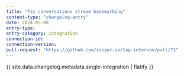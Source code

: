 ```yaml
---
title: "Fix conversations stream bookmarking"
content-type: "changelog-entry"
date: 2024-05-08
entry-type: 
entry-category: integration
connection-id: 
connection-version: 
pull-request: "https://github.com/singer-io/tap-intercom/pull/73"
---
```

{{ site.data.changelog.metadata.single-integration | flatify }}